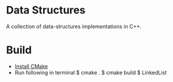 # Data Structures

A collection of data-structures implementations in C++.

# Build

- [Install CMake](https://cmake.org/install/)
- Run following in terminal
  $ cmake .
  $ cmake build
  $ LinkedList
